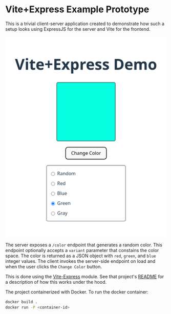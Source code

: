 # Vite+Express Example Prototype

This is a trivial client-server application created to demonstrate how such a
setup looks using ExpressJS for the server and Vite for the frontend.

![screenshot](/assets/screenshot.png)

The server exposes a `/color` endpoint that generates a random color. This
endpoint optionally accepts a `variant` parameter that constains the color
space. The color is returned as a JSON object with `red`, `green`, and `blue`
integer values. The client invokes the server-side endpoint on load and when the
user clicks the `Change Color` button.

This is done using the [Vite-Express](https://github.com/szymmis/vite-express)
module. See that project's
[README](https://github.com/szymmis/vite-express/blob/master/README.md#-how-does-it-work)
for a description of how this works under the hood.

The project containerized with Docker. To run the docker container:

```sh
docker build .
docker run -P <container-id>
```
